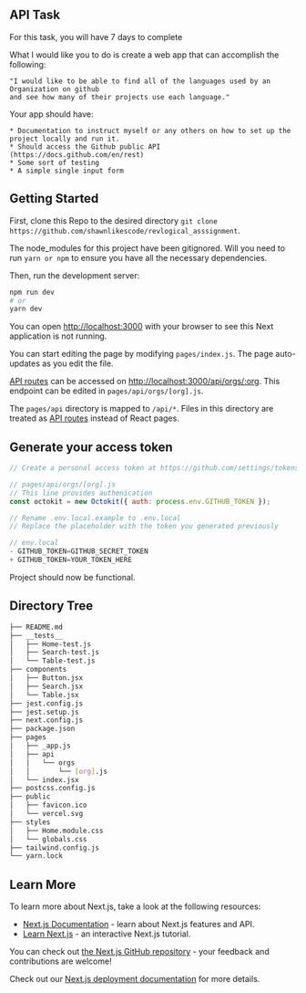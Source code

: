 ## API Task
For this task, you will have 7 days to complete

What I would like you to do is create a web app that can accomplish the following:

    "I would like to be able to find all of the languages used by an Organization on github
    and see how many of their projects use each language."


Your app should have:

    * Documentation to instruct myself or any others on how to set up the project locally and run it.
    * Should access the Github public API (https://docs.github.com/en/rest)
    * Some sort of testing
    * A simple single input form

## Getting Started

First, clone this Repo to the desired directory `git clone https://github.com/shawnlikescode/revlogical_asssignment`.

The node_modules for this project have been gitignored. Will you need to run `yarn or npm`
to ensure you have all the necessary dependencies.

Then, run the development server:

```bash
npm run dev
# or
yarn dev
```

You can open [http://localhost:3000](http://localhost:3000) with your browser to see this Next application is not running.

You can start editing the page by modifying `pages/index.js`. The page auto-updates as you edit the file.

[API routes](https://nextjs.org/docs/api-routes/introduction) can be accessed on [http://localhost:3000/api/orgs/:org](http://localhost:3000/api/org/:org). This endpoint can be edited in `pages/api/orgs/[org].js`.

The `pages/api` directory is mapped to `/api/*`. Files in this directory are treated as [API routes](https://nextjs.org/docs/api-routes/introduction) instead of React pages.

## Generate your access token

```js
// Create a personal access token at https://github.com/settings/tokens/new?scopes=repo

// pages/api/orgs/[org].js
// This line provides authenication
const octokit = new Octokit({ auth: process.env.GITHUB_TOKEN });

// Rename .env.local.example to .env.local 
// Replace the placeholder with the token you generated previously

// env.local
- GITHUB_TOKEN=GITHUB_SECRET_TOKEN
+ GITHUB_TOKEN=YOUR_TOKEN_HERE
```
Project should now be functional.

## Directory Tree

```bash
├── README.md
├── __tests__
│   ├── Home-test.js
│   ├── Search-test.js
│   └── Table-test.js
├── components
│   ├── Button.jsx
│   ├── Search.jsx
│   └── Table.jsx
├── jest.config.js
├── jest.setup.js
├── next.config.js
├── package.json
├── pages
│   ├── _app.js
│   ├── api
│   │   └── orgs
│   │       └── [org].js
│   └── index.jsx
├── postcss.config.js
├── public
│   ├── favicon.ico
│   └── vercel.svg
├── styles
│   ├── Home.module.css
│   └── globals.css
├── tailwind.config.js
└── yarn.lock
```

## Learn More

To learn more about Next.js, take a look at the following resources:

- [Next.js Documentation](https://nextjs.org/docs) - learn about Next.js features and API.
- [Learn Next.js](https://nextjs.org/learn) - an interactive Next.js tutorial.

You can check out [the Next.js GitHub repository](https://github.com/vercel/next.js/) - your feedback and contributions are welcome!

Check out our [Next.js deployment documentation](https://nextjs.org/docs/deployment) for more details.
